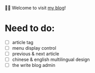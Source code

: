 👏🏻 Welcome to visit [my blog](https://tyangs.vercel.app)!

# Need to do:
- [ ]  article tag
- [ ]  menu display control
- [ ]  previous & next article
- [ ]  chinese & english multilingual design
- [ ]  the write blog admin